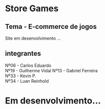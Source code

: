 # Store Games 
## Tema - E-commerce de jogos

Site em desenvolvimento ...

## integrantes 

Nº06  - Carlos Eduardo  
Nº19  - Guilherme Vidal
Nº13  - Gabriel Ferreira  
Nº33  - Kevin P.  
Nº34  - Luan Reinhold  

# Em desenvolvimento...